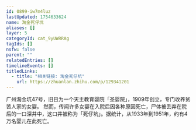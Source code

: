 ```yaml
---
id: 0899-iw7m4luz
lastUpdated: 1754633624
name: 淘金死仔坑
aliases: []
layer: 5
categoryId: cat_9yUWRRAg
tagIds: []
nsfw: false
parent: ""
relatedEntries: []
timelineEvents: []
titledLinks:
  - title: "相关链接: 淘金死仔坑"
    url: https://zhuanlan.zhihu.com/p/129341201
---
```


广州淘金坑47号，旧日为一个天主教育婴院「圣婴院」，1909年创立，专门收养贫苦人家的女婴。  然而，传闻许多女婴在入院后因各种原因死亡，尸体被丢弃在院后的一口深井中，这口井被称为「死仔坑」。据统计，从1933年到1951年，约有4万名婴儿在此死亡。